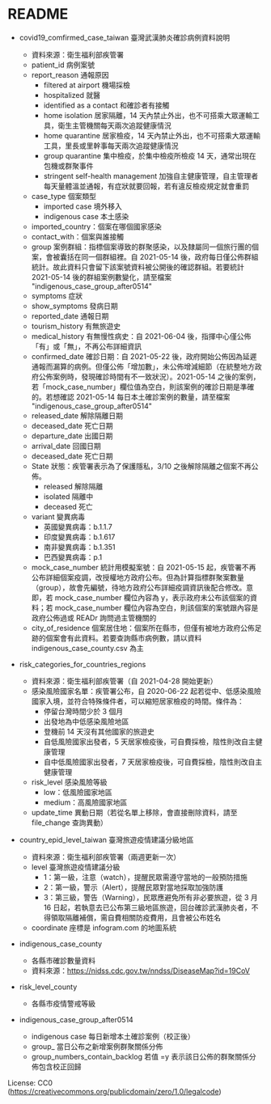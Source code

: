 # README
* covid19_comfirmed_case_taiwan 臺灣武漢肺炎確診病例資料說明
	* 資料來源：衛生福利部疾管署
	* patient_id 病例案號
	* report_reason 通報原因
		* filtered at airport 機場採檢
		* hospitalized 就醫
		* identified as a contact 和確診者有接觸
		* home isolation 居家隔離，14 天內禁止外出，也不可搭乘大眾運輸工具，衛生主管機關每天兩次追蹤健康情況
		* home quarantine 居家檢疫，14 天內禁止外出，也不可搭乘大眾運輸工具，里長或里幹事每天兩次追蹤健康情況
		* group quarantine 集中檢疫，於集中檢疫所檢疫 14 天，通常出現在包機或群聚事件
		* stringent self-health management 加強自主健康管理，自主管理者每天量體溫並通報，有症狀就要回報，若有違反檢疫規定就會重罰
	* case_type 個案類型
		* imported case 境外移入
		* indigenous case 本土感染
	* imported_country：個案在哪個國家感染
	* contact_with：個案與誰接觸
	* group 案例群組：指標個案導致的群聚感染，以及隸屬同一個旅行團的個案，會被囊括在同一個群組裡。自 2021-05-14 後，政府每日僅公佈群組統計。故此資料只會留下該案號資料被公開後的確認群組。若要統計 2021-05-14 後的群組案例數變化，請至檔案 "indigenous_case_group_after0514"
	* symptoms 症狀
	* show_symptoms 發病日期
	* reported_date 通報日期
	* tourism_history 有無旅遊史
	* medical_history 有無慢性病史：自 2021-06-04 後，指揮中心僅公佈「有」或「無」，不再公布詳細資訊
	* confirmed_date 確診日期：自 2021-05-22 後，政府開始公佈因為延遲通報而漏算的病例。但僅公佈「增加數」，未公佈增減細節（在統整地方政府公佈案例時，發現確診時間有不一致狀況）。2021-05-14 之後的案例，若「mock_case_number」欄位值為空白，則該案例的確診日期是準確的。若想確認 2021-05-14 每日本土確診案例的數量，請至檔案 "indigenous_case_group_after0514"
	* released_date 解除隔離日期
	* deceased_date 死亡日期
	* departure_date 出國日期
	* arrival_date 回國日期
	* deceased_date 死亡日期
	* State 狀態：疾管署表示為了保護隱私，3/10 之後解除隔離之個案不再公佈。
		* released 解除隔離
		* isolated 隔離中
		* deceased 死亡
	* variant 變異病毒
		* 英國變異病毒：b.1.1.7
		* 印度變異病毒：b.1.617
		* 南非變異病毒：b.1.351
		* 巴西變異病毒：p.1
	* mock_case_number 統計用模擬案號：自 2021-05-15 起，疾管署不再公布詳細個案疫調，改授權地方政府公布。但為計算指標群聚案數量（group），故會先編號，待地方政府公布詳細疫調資訊後配合修改。意即，若 mock_case_number 欄位內容為 y，表示政府未公布該個案的資料；若 mock_case_number 欄位內容為空白，則該個案的案號跟內容是政府公佈過或 READr 詢問過主管機關的
	* city_of_residence 個案居住地：個案所在縣市，但僅有被地方政府公佈足跡的個案會有此資料。若要查詢縣市病例數，請以資料 indigenous_case_county.csv 為主
 
* risk_categories_for_countries_regions
	* 資料來源：衛生福利部疾管署（自 2021-04-28 開始更新）
	* 感染風險國家名單：疾管署公布，自 2020-06-22 起若從中、低感染風險國家入境，並符合特殊條件者，可以縮短居家檢疫的時間。條件為：
		* 停留台灣時間少於 3 個月
		* 出發地為中低感染風險地區
		* 登機前 14 天沒有其他國家的旅遊史
		* 自低風險國家出發者，5 天居家檢疫後，可自費採檢，陰性則改自主健康管理
		* 自中低風險國家出發者，7 天居家檢疫後，可自費採檢，陰性則改自主健康管理 
	* risk_level 感染風險等級
		* low：低風險國家地區
		* medium：高風險國家地區
	* update_time 異動日期（若從名單上移除，會直接刪除資料，請至 file_change 查詢異動）

* country_epid_level_taiwan 臺灣旅遊疫情建議分級地區
	* 資料來源：衛生福利部疾管署（兩週更新一次）
	*  level 臺灣旅遊疫情建議分級
		* 1：第一級，注意（watch），提醒民眾需遵守當地的一般預防措施
		* 2：第一級，警示（Alert），提醒民眾對當地採取加強防護
		* 3：第三級，警告（Warning），民眾應避免所有非必要旅遊，從 3 月 16 日起，若執意去已公布第三級地區旅遊，回台確診武漢肺炎者，不得領取隔離補償，需自費相關防疫費用，且會被公布姓名
	* coordinate 座標是 infogram.com 的地圖系統
* indigenous_case_county
	* 各縣市確診數量資料    
	* 資料來源：https://nidss.cdc.gov.tw/nndss/DiseaseMap?id=19CoV
* risk_level_county
	* 各縣市疫情警戒等級
* indigenous_case_group_after0514
	* indigenous case 每日新增本土確診案例（校正後）
	* group_ 當日公布之新增案例群聚關係分佈
	* group_numbers_contain_backlog 若值 =y 表示該日公佈的群聚關係分佈包含校正回歸

License: CC0 (https://creativecommons.org/publicdomain/zero/1.0/legalcode)
